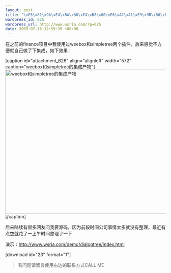 ```yaml
--- 
layout: post
title: "\xE5\x81\x9A\xE4\xBA\x86\xE4\xB8\x80\xE6\xAC\xA1\xE9\x9B\x86\xE6\x88\x90\xE6\x9C\x8D\xE5\x8A\xA1\xEF\xBC\x9A\xE5\x9F\xBA\xE4\xBA\x8Eweebox\xE5\x92\x8Csimpletree\xE7\x9A\x84dialogtree\xE8\xAF\x9E\xE7\x94\x9F\xE4\xBA\x86"
wordpress_id: 625
wordpress_url: http://www.wsria.com/?p=625
date: 2009-07-16 12:59:39 +08:00
---
```

在之前的finance项目中我使用过weebox和simpletree两个插件，后来感觉不方便就自己做了下集成，如下效果：

[caption id="attachment_626" align="alignleft" width="572" caption="weebox和simpletree的集成产物"]<a href="http://www.wsria.com/wp-content/uploads/2009/07/dialogtree-demo.png"><img class="size-full wp-image-626" title="dialogtree-demo" src="http://www.wsria.com/wp-content/uploads/2009/07/dialogtree-demo.png" alt="weebox和simpletree的集成产物" width="572" height="452" /></a>[/caption]

后来陆续有很多网友问我要源码，因为前段时间公司事情太多就没有整理，最近有点空就花了一上午时间整理了一下

演示：<a href="http://www.wsria.com/demo/dialogtree/index.html" target="_blank">http://www.wsria.com/demo/dialogtree/index.html</a>

[download id="23" format="1"]



<blockquote>有问题请留言使用右边的联系方式CALL ME</blockquote>

